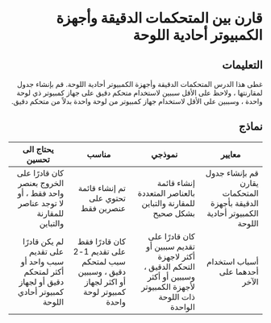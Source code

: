 <div dir="rtl">

# قارن بين المتحكمات الدقيقة وأجهزة الكمبيوتر أحادية اللوحة

## التعليمات

غطى هذا الدرس المتحكمات الدقيقة وأجهزة الكمبيوتر أحادية اللوحة. قم بإنشاء جدول لمقارنتها  ، ولاحظ على الأقل سببين لاستخدام متحكم دقيق على جهاز كمبيوتر ذي لوحة واحدة ، وسببين على الأقل لاستخدام جهاز كمبيوتر من لوحة واحدة بدلاً من متحكم دقيق.

## نماذج

| معايير | نموذجي | مناسب | يحتاج الى تحسين |
| -------- | --------- | -------- | ----------------- |
| قم بإنشاء جدول يقارن المتحكمات الدقيقة بأجهزة الكمبيوتر أحادية اللوحة | إنشاء قائمة بالعناصر المتعددة للمقارنة والتباين بشكل صحيح | تم إنشاء قائمة تحتوي على عنصرين فقط | كان قادرًا على الخروج بعنصر واحد فقط ، أو لا توجد عناصر للمقارنة والتباين |
| أسباب استخدام أحدهما على الآخر | كان قادرًا على تقديم سببين أو أكثر لاجهزة التحكم الدقيق ، وسببين أو أكثر لأجهزة الكمبيوتر ذات اللوحة الواحدة | كان قادرًا فقط على تقديم 1-2 سبب لمتحكم دقيق ، وسببين أو اكثر لجهاز كمبيوتر لوحة واحدة | لم يكن قادرًا على تقديم سبب واحد أو أكثر لمتحكم دقيق أو لجهاز كمبيوتر أحادي اللوحة |

<div>